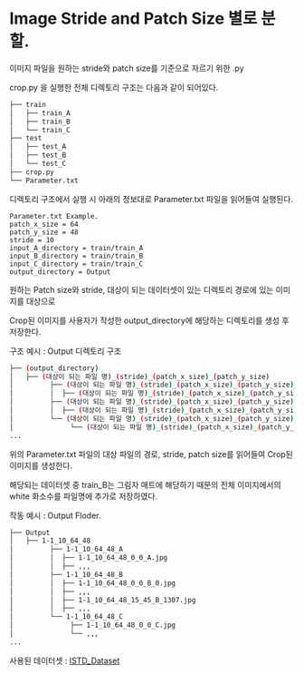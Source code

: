 # Image Stride and Patch Size 별로 분할.
이미지 파일을 원하는 stride와 patch size를 기준으로 자르기 위한 .py

crop.py 을 실행한 전체 디렉토리 구조는 다음과 같이 되어있다.
```bash
├── train
│   ├── train_A
│   ├── train_B
│   └── train_C
├── test
│   ├── test_A
│   ├── test_B
│   └── test_C
├── crop.py
└── Parameter.txt
``` 

디렉토리 구조에서 실행 시 아래의 정보대로 Parameter.txt 파일을 읽어들여 실행된다.

```
Parameter.txt Example.
patch_x_size = 64
patch_y_size = 48
stride = 10
input_A_directory = train/train_A
input_B_directory = train/train_B
input_C_directory = train/train_C
output_directory = Output
```
원하는 Patch size와 stride, 대상이 되는 데이터셋이 있는 디렉토리 경로에 있는 이미지를 대상으로 

Crop된 이미지를 사용자가 작성한 output_directory에 해당하는 디렉토리를  생성 후 저장한다.

구조 예시 : Output 디렉토리 구조
```bash
├── (output_directory)
│   ├── (대상이 되는 파일 명)_(stride)_(patch_x_size)_(patch_y_size)
│         ├── (대상이 되는 파일 명)_(stride)_(patch_x_size)_(patch_y_size)_(A)
│         │  ├── (대상이 되는 파일 명)_(stride)_(patch_x_size)_(patch_y_size)_(x축 반복 횟수)_(y축 반복 횟수)_(A)
│         ├── (대상이 되는 파일 명)_(stride)_(patch_x_size)_(patch_y_size)_(B)
│         │  ├── (대상이 되는 파일 명)_(stride)_(patch_x_size)_(patch_y_size)_(x축 반복 횟수)_(y축 반복 횟수)_(B)_(하얀색 화소수의 개수)
│         └── (대상이 되는 파일 명)_(stride)_(patch_x_size)_(patch_y_size)_(C)
│              └── (대상이 되는 파일 명)_(stride)_(patch_x_size)_(patch_y_size)_(x축 반복 횟수)_(y축 반복 횟수)_(C)
...
``` 

위의 Parameter.txt 파일의 대상 파일의 경로, stride, patch size를 읽어들여 Crop된 이미지를 생성한다.

해당되는 데이터셋 중 train_B는 그림자 매트에 해당하기 때문의 전체 이미지에서의 white 화소수를 파일명에 추가로 저장하였다.

작동 예시 : Output Floder.
```bash
├── Output
│   ├── 1-1_10_64_48
│         ├── 1-1_10_64_48_A
│         │  ├── 1-1_10_64_48_0_0_A.jpg
│         │  ├── ,,,
│         ├── 1-1_10_64_48_B
│         │  ├── 1-1_10_64_48_0_0_B_0.jpg
│         │  ├── ,,,
│         │  ├── 1-1_10_64_48_15_45_B_1307.jpg
│         │  ├── ,,,
│         └── 1-1_10_64_48_C
│              ├── 1-1_10_64_48_0_0_C.jpg
│              └── ,,,
...
``` 

사용된 데이터셋 : [ISTD_Dataset](https://drive.google.com/file/d/1I0qw-65KBA6np8vIZzO6oeiOvcDBttAY/view)
